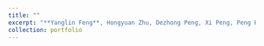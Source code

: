 ```yaml
---
title: ""
excerpt: "**Yanglin Feng**, Hongyuan Zhu, Dezhong Peng, Xi Peng, Peng Hu#, [ROAD: Robust Unsupervised Domain Adaptation with Noisy Labels](https://dl.acm.org/doi/10.1145/3581783.3612296), ACM International Conference on Multimedia (ACM MM), Ottawa, Canada. Oct. 29 – Nov. 3 2023. (CCF-A)   [Code](https://github.com/penghu-cs/ROAD) <br/><img src='../images/road.jpg' style='width:45%;'>"
collection: portfolio
---
```

